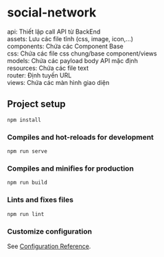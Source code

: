 # social-network
api: Thiết lập call API từ BackEnd  
assets: Lưu các file tĩnh (css, image, icon,...)  
components: Chứa các Component Base  
css: Chứa các file css chung/base component/views  
models: Chứa các payload body API mặc định  
resources: Chứa các file text  
router: Định tuyến URL  
views: Chứa các màn hình giao diện  
## Project setup
```
npm install
```

### Compiles and hot-reloads for development
```
npm run serve
```

### Compiles and minifies for production
```
npm run build
```

### Lints and fixes files
```
npm run lint
```

### Customize configuration
See [Configuration Reference](https://cli.vuejs.org/config/).
